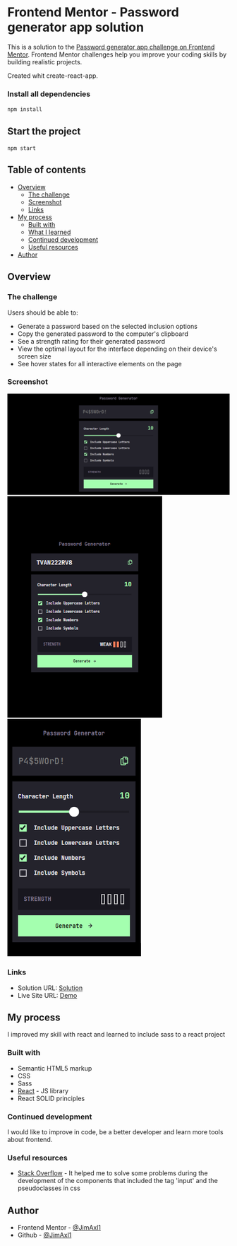 # Frontend Mentor - Password generator app solution

This is a solution to the [Password generator app challenge on Frontend Mentor](https://www.frontendmentor.io/challenges/password-generator-app-Mr8CLycqjh). Frontend Mentor challenges help you improve your coding skills by building realistic projects.

Created whit create-react-app.

### Install all dependencies

```
npm install
```

## Start the project

```
npm start
```


## Table of contents

- [Overview](#overview)
  - [The challenge](#the-challenge)
  - [Screenshot](#screenshot)
  - [Links](#links)
- [My process](#my-process)
  - [Built with](#built-with)
  - [What I learned](#what-i-learned)
  - [Continued development](#continued-development)
  - [Useful resources](#useful-resources)
- [Author](#author)

## Overview

### The challenge

Users should be able to:

- Generate a password based on the selected inclusion options
- Copy the generated password to the computer's clipboard
- See a strength rating for their generated password
- View the optimal layout for the interface depending on their device's screen size
- See hover states for all interactive elements on the page

### Screenshot

![](./screenshot-pc.PNG)
![](./screenshot-tablet.PNG)
![](./screenshot-movile.PNG)

### Links

- Solution URL: [Solution](https://github.com/JimAxl1/Password-generator-app)
- Live Site URL: [Demo](https://password-generator-app-38d62.web.app)

## My process
I improved my skill with react and learned to include sass to a react project

### Built with

- Semantic HTML5 markup
- CSS
- Sass
- [React](https://reactjs.org/) - JS library
- React SOLID principles

### Continued development
I would like to improve in code, be a better developer and learn more tools about frontend.

### Useful resources

- [Stack Overflow](https://stackoverflow.com/) - It helped me to solve some problems during the development of the components that included the tag 'input' and the pseudoclasses in css

## Author

- Frontend Mentor - [@JimAxl1](https://www.frontendmentor.io/profile/JimAxl1)
- Github - [@JimAxl1](https://github.com/JimAxl1)